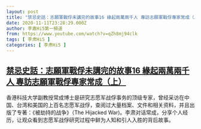 ```yaml
---
layout: post
title: "禁忌史話：志願軍戰俘未講完的故事16 緣起兩萬兩千人 專訪志願軍戰俘專家常成（上）"
date: 2020-11-11T23:28:29.000Z
author: 李肅Hi5第一頻道
from: https://www.youtube.com/watch?v=qZh8mj94clk
tags: [ 李肃Hi5 ]
categories: [ 李肃Hi5 ]
---
```

<!--1605137309000-->
[禁忌史話：志願軍戰俘未講完的故事16 緣起兩萬兩千人 專訪志願軍戰俘專家常成（上）](https://www.youtube.com/watch?v=qZh8mj94clk)
------

<div>
香港科技大学副教授常成博士是研究志愿军战俘事务的顶级专家，曾经采访在中国、台湾和美国的上百名志愿军战俘，查阅过大量档案、文件和相关资料，并且出版了专著：《被劫持的战争》（The Hijacked War)。李肃对话常成，分享个人经历，让观众看到志愿军战俘研究过程中鲜为人知和引人入胜的背后故事。
</div>
